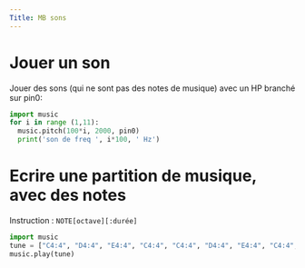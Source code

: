 ```yaml
---
Title: MB sons
---
```


# Jouer un son

Jouer des sons (qui ne sont pas des notes de musique) avec un HP branché sur pin0:

```python
import music
for i in range (1,11):
  music.pitch(100*i, 2000, pin0)
  print('son de freq ', i*100, ' Hz')
``` 

# Ecrire une partition de musique, avec des notes 

Instruction : `NOTE[octave][:durée]` 

```python
import music
tune = ["C4:4", "D4:4", "E4:4", "C4:4", "C4:4", "D4:4", "E4:4", "C4:4", "E4:4", "F4:4", "G4:8", "E4:4", "F4:4", "G4:8"]
music.play(tune)
```
